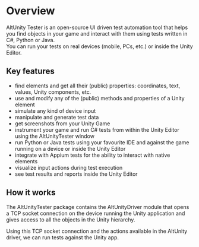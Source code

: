 # Overview 

AltUnity Tester is an open-source UI driven test automation tool that helps you find objects in your game and interact with them using tests written in C#, Python or Java.  
You can run your tests on real devices (mobile, PCs, etc.) or inside the Unity Editor. 

## Key features 

- find elements and get all their (public) properties: coordinates, text, values, Unity components, etc. 
- use and modify any of the (public) methods and properties of a Unity element
- simulate any kind of device input  
- manipulate and generate test data 
- get screenshots from your Unity Game 
- instrument your game and run C# tests from within the Unity Editor using the AltUnityTester window
- run Python or Java tests using your favourite IDE and against the game running on a device or inside the Unity Editor
- integrate with Appium tests for the ability to interact with native elements
- visualize input actions during test execution 
- see test results and reports inside the Unity Editor


## How it works 

The AltUnityTester package contains the AltUnityDriver module that opens a TCP socket connection on the device running the Unity application and gives access to all the objects in the Unity hierarchy.

Using this TCP socket connection and the actions available in the AltUnity driver, we can run tests against the Unity app. 
